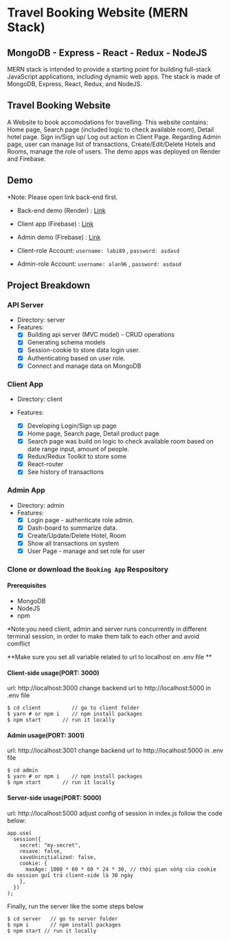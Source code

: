# Travel Booking Website (MERN Stack)

## MongoDB - Express - React - Redux - NodeJS

MERN stack is intended to provide a starting point for building full-stack JavaScript applications, including dynamic web apps. The stack is made of MongoDB, Express, React, Redux, and NodeJS.

## Travel Booking Website

A Website to book accomodations for travelling. This website contains: Home page, Search page (included logic to check available room), Detail hotel page. Sign in/Sign up/ Log out action in Client Page. Regarding Admin page, user can manage list of transactions, Create/Edit/Delete Hotels and Rooms, manage the role of users. The demo apps was deployed on Render and Firebase.

## Demo

\*Note: Please open link back-end first.

- Back-end demo (Render) : [Link](https://bookingapp-be.onrender.com/)
- Client app (Firebase) : [Link](https://client-bookingapp.web.app/transaction)
- Admin demo (Firebase) : [Link](https://admin-bookingapp.web.app)

- Client-role Account: `username: labi89` , `password: asdasd`
- Admin-role Account: `username: alan96` , `password: asdasd`

## Project Breakdown

### API Server

- Directory: server
- Features:
  - [x] Building api server (MVC model) - CRUD operations
  - [x] Generating schema models
  - [x] Session-cookie to store data login user.
  - [x] Authenticating based on user role.
  - [x] Connect and manage data on MongoDB

### Client App

- Directory: client
- Features:

  - [x] Developing Login/Sign up page
  - [x] Home page, Search page, Detail product page
  - [x] Search page was build on logic to check available room based on date range input, amount of people.
  - [x] Redux/Redux Toolkit to store some
  - [x] React-router
  - [x] See history of transactions

### Admin App

- Directory: admin
- Features:
  - [x] Login page - authenticate role admin.
  - [x] Dash-board to summarize data.
  - [x] Create/Update/Delete Hotel, Room
  - [x] Show all transactions on system
  - [x] User Page - manage and set role for user

### Clone or download the `Booking App` Respository

#### Prerequisites

- MongoDB
- NodeJS
- npm

\*Note:you need client, admin and server runs concurrently in different terminal session, in order to make them talk to each other and avoid comflict

**Make sure you set all variable related to url to localhost on .env file **

#### Client-side usage(PORT: 3000)

url: http://localhost:3000
change backend url to http://localhost:5000 in .env file

```
$ cd client          // go to client folder
$ yarn # or npm i    // npm install packages
$ npm start       // run it locally
```

#### Admin usage(PORT: 3001)

url: http://localhost:3001
change backend url to http://localhost:5000 in .env file

```
$ cd admin
$ yarn # or npm i    // npm install packages
$ npm start       // run it locally
```

#### Server-side usage(PORT: 5000)

url: http://localhost:5000
adjust config of session in index.js follow the code below:

```
app.use(
  session({
    secret: "my-secret",
    resave: false,
    saveUninitialized: false,
    cookie: {
      maxAge: 1000 * 60 * 60 * 24 * 30, // thời gian sống của cookie do session gửi trả client-side là 30 ngày
    },
  })
);
```

Finally, run the server like the some steps below

```
$ cd server   // go to server folder
$ npm i       // npm install packages
$ npm start // run it locally
```
